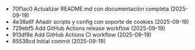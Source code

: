 - 70f1ac0 Actualizar README.md con documentación completa (2025-09-19)
- 4e38a6f Añadir scripts y config con soporte de cookies (2025-09-19)
- 729ebf5 Add GitHub Actions release workflow (2025-09-19)
- 913df8e Add GitHub Actions CI workflow (2025-09-19)
- 85538cd Initial commit (2025-09-19)